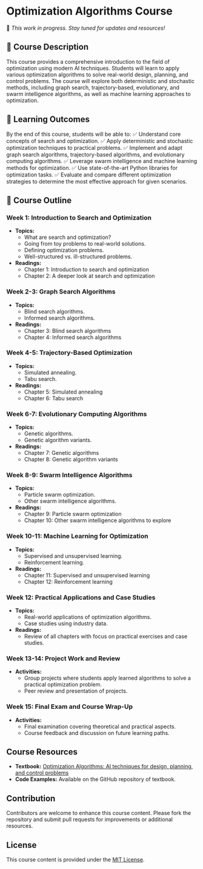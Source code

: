 # Optimization Algorithms Course

📌 *This work in progress. Stay tuned for updates and resources!*  

## 📖 Course Description
This course provides a comprehensive introduction to the field of optimization using modern AI techniques. Students will learn to apply various optimization algorithms to solve real-world design, planning, and control problems. The course will explore both deterministic and stochastic methods, including graph search, trajectory-based, evolutionary, and swarm intelligence algorithms, as well as machine learning approaches to optimization.

## 🎯 Learning Outcomes
By the end of this course, students will be able to:
✅ Understand core concepts of search and optimization.
✅ Apply deterministic and stochastic optimization techniques to practical problems.
✅ Implement and adapt graph search algorithms, trajectory-based algorithms, and evolutionary computing algorithms.
✅ Leverage swarm intelligence and machine learning methods for optimization.
✅ Use state-of-the-art Python libraries for optimization tasks.
✅ Evaluate and compare different optimization strategies to determine the most effective approach for given scenarios.

## 📑 Course Outline

### Week 1: Introduction to Search and Optimization
- **Topics:** 
  - What are search and optimization?
  - Going from toy problems to real-world solutions.
  - Defining optimization problems.
  - Well-structured vs. ill-structured problems.
- **Readings:** 
  - Chapter 1: Introduction to search and optimization
  - Chapter 2: A deeper look at search and optimization

### Week 2-3: Graph Search Algorithms
- **Topics:** 
  - Blind search algorithms.
  - Informed search algorithms.
- **Readings:** 
  - Chapter 3: Blind search algorithms
  - Chapter 4: Informed search algorithms

### Week 4-5: Trajectory-Based Optimization
- **Topics:** 
  - Simulated annealing.
  - Tabu search.
- **Readings:** 
  - Chapter 5: Simulated annealing
  - Chapter 6: Tabu search

### Week 6-7: Evolutionary Computing Algorithms
- **Topics:** 
  - Genetic algorithms.
  - Genetic algorithm variants.
- **Readings:** 
  - Chapter 7: Genetic algorithms
  - Chapter 8: Genetic algorithm variants

### Week 8-9: Swarm Intelligence Algorithms
- **Topics:** 
  - Particle swarm optimization.
  - Other swarm intelligence algorithms.
- **Readings:** 
  - Chapter 9: Particle swarm optimization
  - Chapter 10: Other swarm intelligence algorithms to explore

### Week 10-11: Machine Learning for Optimization
- **Topics:** 
  - Supervised and unsupervised learning.
  - Reinforcement learning.
- **Readings:** 
  - Chapter 11: Supervised and unsupervised learning
  - Chapter 12: Reinforcement learning

### Week 12: Practical Applications and Case Studies
- **Topics:** 
  - Real-world applications of optimization algorithms.
  - Case studies using industry data.
- **Readings:** 
  - Review of all chapters with focus on practical exercises and case studies.

### Week 13-14: Project Work and Review
- **Activities:** 
  - Group projects where students apply learned algorithms to solve a practical optimization problem.
  - Peer review and presentation of projects.

### Week 15: Final Exam and Course Wrap-Up
- **Activities:** 
  - Final examination covering theoretical and practical aspects.
  - Course feedback and discussion on future learning paths.

## Course Resources
- **Textbook:** [Optimization Algorithms: AI techniques for design, planning, and control problems](https://www.manning.com/books/optimization-algorithms)
- **Code Examples:** Available on the GitHub repository of textbook.


## Contribution
Contributors are welcome to enhance this course content. Please fork the repository and submit pull requests for improvements or additional resources.

## License
This course content is provided under the [MIT License](LICENSE).